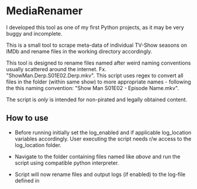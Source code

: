 # MediaRenamer

I developed this tool as one of my first Python projects, as it may be very buggy and incomplete.

This is a small tool to scrape meta-data of individual TV-Show seasons on IMDb and rename files in the working directory 
accordingly.

This tool is designed to rename files named after weird naming conventions usually scattered around the internet. 
Fx. "ShowMan.Derp.S01E02.Derp.mkv". This script uses regex to convert all files in the folder (within same show) to
more appropriate names - following the this naming convention: "Show Man S01E02 - Episode Name.mkv".

The script is _only_ is intended for non-pirated and legally obtained content. 

## How to use

- Before running initially set the log_enabled and if applicable log_location variables accordingly. User executing the
script needs r/w access to the log_location folder.

- Navigate to the folder containing files named like _above_ and run the script using compatible python interpreter.

- Script will now rename files and output logs (if enabled) to the log-file defined in 